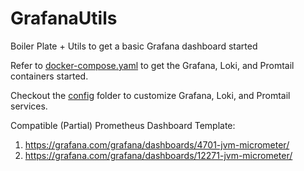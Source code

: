 # GrafanaUtils
Boiler Plate + Utils to get a basic Grafana dashboard started

Refer to [docker-compose.yaml](./docker-compose.yaml) to get the Grafana, Loki, and Promtail containers started.

Checkout the [config](./config/) folder to customize Grafana, Loki, and Promtail services.


Compatible (Partial) Prometheus Dashboard Template:
1. https://grafana.com/grafana/dashboards/4701-jvm-micrometer/
2. https://grafana.com/grafana/dashboards/12271-jvm-micrometer/

